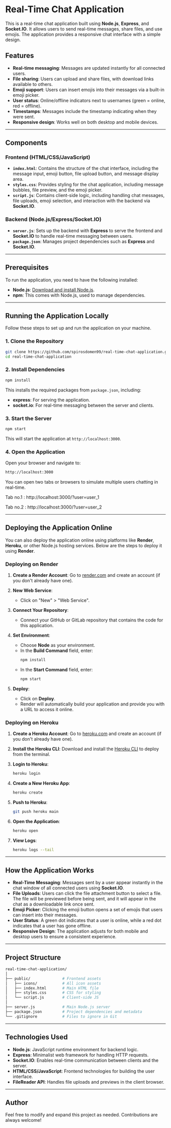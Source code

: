 
# Real-Time Chat Application

This is a real-time chat application built using **Node.js**, **Express**, and **Socket.IO**. It allows users to send real-time messages, share files, and use emojis. The application provides a responsive chat interface with a simple design.

## Features
- **Real-time messaging**: Messages are updated instantly for all connected users.
- **File sharing**: Users can upload and share files, with download links available to others.
- **Emoji support**: Users can insert emojis into their messages via a built-in emoji picker.
- **User status**: Online/offline indicators next to usernames (green = online, red = offline).
- **Timestamps**: Messages include the timestamp indicating when they were sent.
- **Responsive design**: Works well on both desktop and mobile devices.

---

## Components

### Frontend (HTML/CSS/JavaScript)
- **`index.html`**: Contains the structure of the chat interface, including the message input, emoji button, file upload button, and message display area.
- **`styles.css`**: Provides styling for the chat application, including message bubbles, file preview, and the emoji picker.
- **`script.js`**: Contains client-side logic, including handling chat messages, file uploads, emoji selection, and interaction with the backend via **Socket.IO**.

### Backend (Node.js/Express/Socket.IO)
- **`server.js`**: Sets up the backend with **Express** to serve the frontend and **Socket.IO** to handle real-time messaging between users.
- **`package.json`**: Manages project dependencies such as **Express** and **Socket.IO**.

---

## Prerequisites

To run the application, you need to have the following installed:
- **Node.js**: [Download and install Node.js](https://nodejs.org/en/).
- **npm**: This comes with Node.js, used to manage dependencies.

---

## Running the Application Locally

Follow these steps to set up and run the application on your machine.

### 1. Clone the Repository

```bash
git clone https://github.com/spirosdomen99/real-time-chat-application.git
cd real-time-chat-application
```

### 2. Install Dependencies

```bash
npm install
```

This installs the required packages from `package.json`, including:
- **express**: For serving the application.
- **socket.io**: For real-time messaging between the server and clients.

### 3. Start the Server

```bash
npm start
```

This will start the application at `http://localhost:3000`.

### 4. Open the Application

Open your browser and navigate to:

```bash
http://localhost:3000
```

You can open two tabs or browsers to simulate multiple users chatting in real-time.

Tab no.1  :  http://localhost:3000/?user=user_1

Tab no.2  :  http://localhost:3000/?user=user_2

---

## Deploying the Application Online

You can also deploy the application online using platforms like **Render**, **Heroku**, or other Node.js hosting services. Below are the steps to deploy it using **Render**.

### Deploying on Render

1. **Create a Render Account**: Go to [render.com](https://render.com/) and create an account (if you don't already have one).
   
2. **New Web Service**:
   - Click on "New" > "Web Service".
   
3. **Connect Your Repository**:
   - Connect your GitHub or GitLab repository that contains the code for this application.
   
4. **Set Environment**:
   - Choose **Node** as your environment.
   - In the **Build Command** field, enter:
     ```bash
     npm install
     ```
   - In the **Start Command** field, enter:
     ```bash
     npm start
     ```
   
5. **Deploy**:
   - Click on **Deploy**.
   - Render will automatically build your application and provide you with a URL to access it online.

### Deploying on Heroku

1. **Create a Heroku Account**: Go to [heroku.com](https://www.heroku.com/) and create an account (if you don't already have one).

2. **Install the Heroku CLI**: Download and install the [Heroku CLI](https://devcenter.heroku.com/articles/heroku-cli) to deploy from the terminal.

3. **Login to Heroku**:

   ```bash
   heroku login
   ```

4. **Create a New Heroku App**:

   ```bash
   heroku create
   ```

5. **Push to Heroku**:

   ```bash
   git push heroku main
   ```

6. **Open the Application**:

   ```bash
   heroku open
   ```

7. **View Logs**:

   ```bash
   heroku logs --tail
   ```

---

## How the Application Works

- **Real-Time Messaging**: Messages sent by a user appear instantly in the chat window of all connected users using **Socket.IO**.
- **File Uploads**: Users can click the file attachment button to select a file. The file will be previewed before being sent, and it will appear in the chat as a downloadable link once sent.
- **Emoji Picker**: Clicking the emoji button opens a set of emojis that users can insert into their messages.
- **User Status**: A green dot indicates that a user is online, while a red dot indicates that a user has gone offline.
- **Responsive Design**: The application adjusts for both mobile and desktop users to ensure a consistent experience.

---

## Project Structure

```bash
real-time-chat-application/
│
├── public/              # Frontend assets
│   ├── icons/           # All icon assets
│   ├── index.html       # Main HTML file
│   ├── styles.css       # CSS for styling
│   └── script.js        # Client-side JS
│
├── server.js            # Main Node.js server
├── package.json         # Project dependencies and metadata
└── .gitignore           # Files to ignore in Git

```

---

## Technologies Used

- **Node.js**: JavaScript runtime environment for backend logic.
- **Express**: Minimalist web framework for handling HTTP requests.
- **Socket.IO**: Enables real-time communication between clients and the server.
- **HTML/CSS/JavaScript**: Frontend technologies for building the user interface.
- **FileReader API**: Handles file uploads and previews in the client browser.

---


## Author

Feel free to modify and expand this project as needed. Contributions are always welcome!
